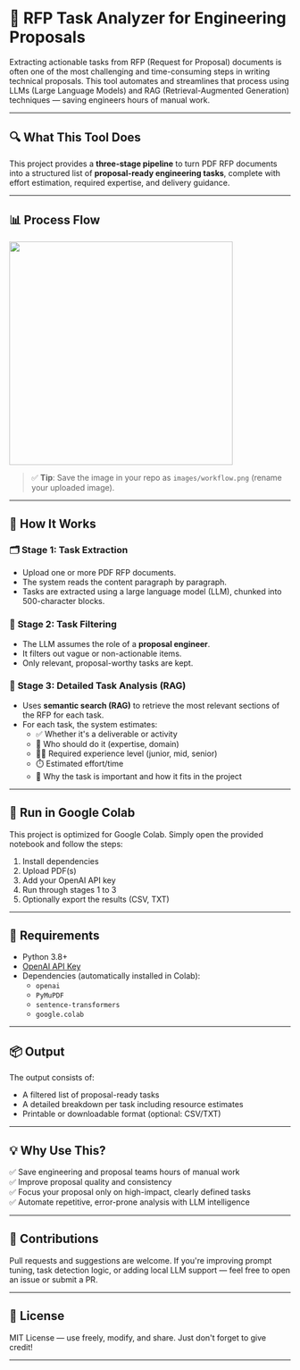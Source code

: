 # 📄 RFP Task Analyzer for Engineering Proposals

Extracting actionable tasks from RFP (Request for Proposal) documents is often one of the most challenging and time-consuming steps in writing technical proposals. This tool automates and streamlines that process using LLMs (Large Language Models) and RAG (Retrieval-Augmented Generation) techniques — saving engineers hours of manual work.

---

## 🔍 What This Tool Does

This project provides a **three-stage pipeline** to turn PDF RFP documents into a structured list of **proposal-ready engineering tasks**, complete with effort estimation, required expertise, and delivery guidance.

---

## 📊 Process Flow

<img src="images/workflow.png" width="400"/>

> ✅ **Tip**: Save the image in your repo as `images/workflow.png` (rename your uploaded image).

---

## 🧠 How It Works

### 🗂️ **Stage 1: Task Extraction**
- Upload one or more PDF RFP documents.
- The system reads the content paragraph by paragraph.
- Tasks are extracted using a large language model (LLM), chunked into 500-character blocks.

### 🧹 **Stage 2: Task Filtering**
- The LLM assumes the role of a **proposal engineer**.
- It filters out vague or non-actionable items.
- Only relevant, proposal-worthy tasks are kept.

### 🧠 **Stage 3: Detailed Task Analysis (RAG)**
- Uses **semantic search (RAG)** to retrieve the most relevant sections of the RFP for each task.
- For each task, the system estimates:
  - ✅ Whether it's a deliverable or activity
  - 👤 Who should do it (expertise, domain)
  - 🧑‍💻 Required experience level (junior, mid, senior)
  - ⏱️ Estimated effort/time
  - 📌 Why the task is important and how it fits in the project

---

## 🚀 Run in Google Colab

This project is optimized for Google Colab. Simply open the provided notebook and follow the steps:

1. Install dependencies
2. Upload PDF(s)
3. Add your OpenAI API key
4. Run through stages 1 to 3
5. Optionally export the results (CSV, TXT)

---

## 🧰 Requirements

- Python 3.8+
- [OpenAI API Key](https://platform.openai.com/)
- Dependencies (automatically installed in Colab):
  - `openai`
  - `PyMuPDF`
  - `sentence-transformers`
  - `google.colab`

---


## 📦 Output

The output consists of:
- A filtered list of proposal-ready tasks
- A detailed breakdown per task including resource estimates
- Printable or downloadable format (optional: CSV/TXT)

---

## 💡 Why Use This?

✅ Save engineering and proposal teams hours of manual work  
✅ Improve proposal quality and consistency  
✅ Focus your proposal only on high-impact, clearly defined tasks  
✅ Automate repetitive, error-prone analysis with LLM intelligence

---

## 🤝 Contributions

Pull requests and suggestions are welcome. If you're improving prompt tuning, task detection logic, or adding local LLM support — feel free to open an issue or submit a PR.

---

## 📄 License

MIT License — use freely, modify, and share. Just don't forget to give credit!

---
